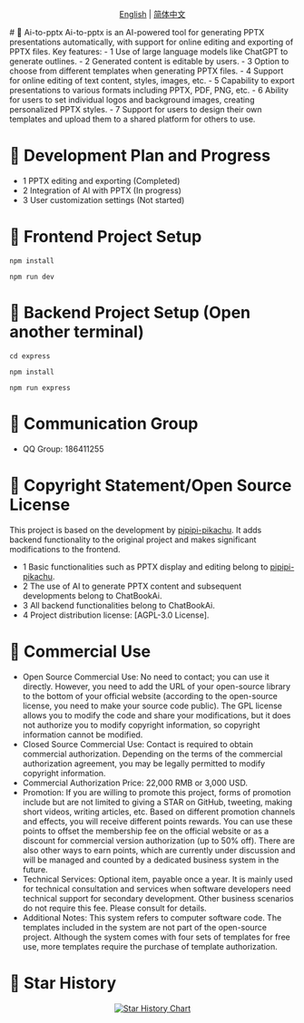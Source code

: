 
<p align="center">
  <a href="./README_en.md">English</a> |
  <a href="./README.md">简体中文</a>
</p>
# 🎨 Ai-to-pptx
Ai-to-pptx is an AI-powered tool for generating PPTX presentations automatically, with support for online editing and exporting of PPTX files.
Key features:
- 1 Use of large language models like ChatGPT to generate outlines.
- 2 Generated content is editable by users.
- 3 Option to choose from different templates when generating PPTX files.
- 4 Support for online editing of text content, styles, images, etc.
- 5 Capability to export presentations to various formats including PPTX, PDF, PNG, etc.
- 6 Ability for users to set individual logos and background images, creating personalized PPTX styles.
- 7 Support for users to design their own templates and upload them to a shared platform for others to use.

# 🚀 Development Plan and Progress
- 1 PPTX editing and exporting (Completed)
- 2 Integration of AI with PPTX (In progress)
- 3 User customization settings (Not started)

# 🚀 Frontend Project Setup
```
npm install

npm run dev
```

# 🚀 Backend Project Setup (Open another terminal)
```
cd express

npm install

npm run express
```


# 🚀 Communication Group
- QQ Group: 186411255

# 📄 Copyright Statement/Open Source License
This project is based on the development by [pipipi-pikachu](https://github.com/pipipi-pikachu). It adds backend functionality to the original project and makes significant modifications to the frontend.
- 1 Basic functionalities such as PPTX display and editing belong to [pipipi-pikachu](https://github.com/pipipi-pikachu).
- 2 The use of AI to generate PPTX content and subsequent developments belong to ChatBookAi.
- 3 All backend functionalities belong to ChatBookAi.
- 4 Project distribution license: [AGPL-3.0 License].

# 🧮 Commercial Use
- Open Source Commercial Use: No need to contact; you can use it directly. However, you need to add the URL of your open-source library to the bottom of your official website (according to the open-source license, you need to make your source code public). The GPL license allows you to modify the code and share your modifications, but it does not authorize you to modify copyright information, so copyright information cannot be modified.
- Closed Source Commercial Use: Contact is required to obtain commercial authorization. Depending on the terms of the commercial authorization agreement, you may be legally permitted to modify copyright information.
- Commercial Authorization Price: 22,000 RMB or 3,000 USD.
- Promotion: If you are willing to promote this project, forms of promotion include but are not limited to giving a STAR on GitHub, tweeting, making short videos, writing articles, etc. Based on different promotion channels and effects, you will receive different points rewards. You can use these points to offset the membership fee on the official website or as a discount for commercial version authorization (up to 50% off). There are also other ways to earn points, which are currently under discussion and will be managed and counted by a dedicated business system in the future.
- Technical Services: Optional item, payable once a year. It is mainly used for technical consultation and services when software developers need technical support for secondary development. Other business scenarios do not require this fee. Please consult for details.
- Additional Notes: This system refers to computer software code. The templates included in the system are not part of the open-source project. Although the system comes with four sets of templates for free use, more templates require the purchase of template authorization.


# 🌟 Star History
<a href="https://github.com/chatbookai/ai-to-pptx/stargazers" target="_blank" style="display: block" align="center">
  <picture>
    <source media="(prefers-color-scheme: dark)" srcset="https://api.star-history.com/svg?repos=chatbookai/ai-to-pptx&type=Date&theme=dark" />
    <source media="(prefers-color-scheme: light)" srcset="https://api.star-history.com/svg?repos=chatbookai/ai-to-pptx&type=Date" />
    <img alt="Star History Chart" src="https://api.star-history.com/svg?repos=chatbookai/ai-to-pptx&type=Date" />
  </picture>
</a>
